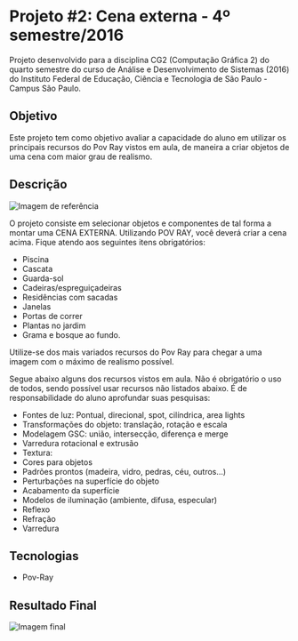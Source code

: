 # Projeto #2: Cena externa - 4º semestre/2016

Projeto desenvolvido para a disciplina CG2 (Computação Gráfica 2) do quarto semestre do curso de Análise e Desenvolvimento de Sistemas (2016) do Instituto Federal de Educação, Ciência e Tecnologia de São Paulo - Campus São Paulo. 


## Objetivo
Este projeto tem como objetivo avaliar a capacidade do aluno em utilizar os principais recursos do Pov Ray vistos em aula, de maneira a criar objetos de uma cena com maior grau de realismo.

## Descrição

![Imagem de referência](https://github.com/himais/Projeto-2---Ma-ra-Satiko-Tabata-1561545/blob/master/Refer%C3%AAncia.PNG?raw=true)

O projeto consiste em selecionar objetos e componentes de tal forma a montar uma CENA EXTERNA. Utilizando POV RAY, você deverá criar a cena acima. Fique atendo aos seguintes itens obrigatórios:

- Piscina
- Cascata
- Guarda-sol
- Cadeiras/espreguiçadeiras
- Residências com sacadas
- Janelas
- Portas de correr
- Plantas no jardim
- Grama e bosque ao fundo.

Utilize-se dos mais variados recursos do Pov Ray para chegar a uma imagem com o máximo de realismo possível.

Segue abaixo alguns dos recursos vistos em aula. Não é obrigatório o uso de todos, sendo possível usar recursos não listados abaixo. É de responsabilidade do aluno aprofundar suas pesquisas:
 - Fontes de luz: Pontual, direcional, spot, cilíndrica, area lights
 - Transformações do objeto: translação, rotação e escala
 - Modelagem GSC: união, intersecção, diferença e merge
 - Varredura rotacional e extrusão
 - Textura: 
 - Cores para objetos
 - Padrões prontos (madeira, vidro, pedras, céu, outros...)
 - Perturbações na superfície do objeto
 - Acabamento da superfície
 - Modelos de iluminação (ambiente, difusa, especular)
 - Reflexo
 - Refração
 - Varredura

## Tecnologias

- Pov-Ray

## Resultado Final
![Imagem final](https://github.com/himais/Projeto-2---Ma-ra-Satiko-Tabata-1561545/blob/master/Resultado%20Final.png?raw=true)
